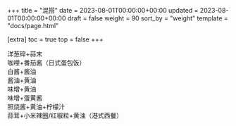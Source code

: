 +++
title = "混搭"
date = 2023-08-01T00:00:00+00:00
updated = 2023-08-01T00:00:00+00:00
draft = false
weight = 90
sort_by = "weight"
template = "docs/page.html"

[extra]
toc = true
top = false
+++

洋葱碎+蒜末  
咖哩+番茄酱（日式蛋包饭）  
白酱+酱油    
酱油+黄油  
味增+黄油  
味增+蛋黄酱  
照烧酱+黄油+柠檬汁  
蒜茸+小米辣圈/红椒粒+黄油（港式西餐）